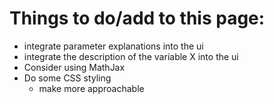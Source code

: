 # Things to do/add to this page:

- integrate parameter explanations into the ui
- integrate the description of the variable X into the ui
- Consider using MathJax
- Do some CSS styling
    - make more approachable
